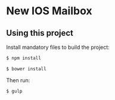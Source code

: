 # New IOS Mailbox

## Using this project

Install mandatory files to build the project:

```bash
$ npm install
```
```bash
$ bower install
```

Then run:

```bash
$ gulp
